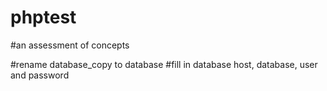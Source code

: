 # phptest

#an assessment of concepts

#rename database_copy to database
#fill in database  host, database, user and password
